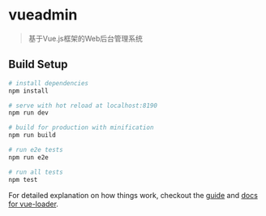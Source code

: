 # vueadmin

> 基于Vue.js框架的Web后台管理系统

## Build Setup

``` bash
# install dependencies
npm install

# serve with hot reload at localhost:8190
npm run dev

# build for production with minification
npm run build

# run e2e tests
npm run e2e

# run all tests
npm test
```

For detailed explanation on how things work, checkout the [guide](http://vuejs-templates.github.io/webpack/) and [docs for vue-loader](http://vuejs.github.io/vue-loader).
